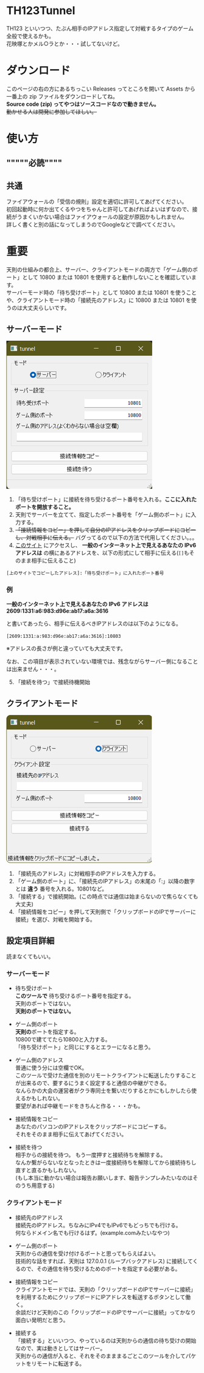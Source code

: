 # TH123Tunnel

TH123 といいつつ、たぶん相手のIPアドレス指定して対戦するタイプのゲーム全般で使えるかも。  
花映塚とかメル○ラとか・・・試してないけど。  

# ダウンロード
このページの右の方にあるちっこい Releases ってところを開いて Assets から一番上の zip ファイルをダウンロードしてね。  
**Source code (zip) ってやつはソースコードなので動きません。**  
~~動かせる人は開発に参加してほしい。~~

# 使い方

## """""必読""""

## 共通
ファイアウォールの「受信の規則」設定を適切に許可してあげてください。  
初回起動時に何か出てくるやつをちゃんと許可してあげればよいはずなので、接続がうまくいかない場合はファイアウォールの設定が原因かもしれません。  
詳しく書くと別の話になってしまうのでGoogleなどで調べてください。

# 重要

天則の仕組みの都合上、サーバー、クライアントモードの両方で「ゲーム側のポート」として 10800 または 10801 を使用すると動作しないことを確認しています。  
サーバーモード時の「待ち受けポート」として 10800 または 10801 を使うことや、クライアントモード時の「接続先のアドレス」に 10800 または 10801 を使うのは大丈夫らしいです。

## サーバーモード

![サーバーモード](./doc/server.png)

1. 「待ち受けポート」に接続を待ち受けるポート番号を入れる。**ここに入れたポートを開放すること。**
2. 天則でサーバーを立てて、指定したポート番号を「ゲーム側のポート」に入力する。
3.  ~~「接続情報をコピー」を押して自分のIPアドレスをクリップボードにコピーし、対戦相手に伝える。~~ バグってるので以下の方法で代用してください。。。
3. [このサイト](https://test-ipv6.com/index.html.ja_JP) にアクセスし、 **一般のインターネット上で見えるあなたの IPv6 アドレスは** の横にあるアドレスを、以下の形式にして相手に伝える(`[]`もそのまま相手に伝えること)

`[上のサイトでコピーしたアドレス]:「待ち受けポート」に入れたポート番号`  

### 例

**一般のインターネット上で見えるあなたの IPv6 アドレスは 2609:1331:a6:983:d96e:ab17:a6a:3616**

と書いてあったら、相手に伝えるべきIPアドレスのは以下のようになる。

`[2609:1331:a:983:d96e:ab17:a6a:3616]:10803`

※アドレスの長さが例と違っていても大丈夫です。

なお、この項目が表示されていない環境では、残念ながらサーバー側になることは出来ません・・・。

5. 「接続を待つ」で接続待機開始

## クライアントモード

![クライアントモード](./doc/client.png)

1. 「接続先のアドレス」に対戦相手のIPアドレスを入力する。
2. 「ゲーム側のポート」に、「接続先のIPアドレス」の末尾の「:」以降の数字とは **違う** 番号を入れる。10801など。
3. 「接続する」で接続開始。(この時点では通信は始まらないので焦らなくても大丈夫)
4. 「接続情報をコピー」を押して天則側で「クリップボードのIPでサーバーに接続」を選び、対戦を開始する。

## 設定項目詳細

読まなくてもいい。

### サーバーモード
- 待ち受けポート  
**このツールで** 待ち受けるポート番号を指定する。  
天則のポートではない。  
**天則のポートではない。**

- ゲーム側のポート  
**天則の**ポートを指定する。  
10800で建ててたら10800と入力する。  
「待ち受けポート」と同じにするとエラーになると思う。

- ゲーム側のアドレス  
普通に使う分には空欄でOK。  
このツールで受けた通信を別のリモートクライアントに転送したりすることが出来るので、要するにうまく設定すると通信の中継ができる。  
なんらかの大会の運営者がクラ専同士を繋いだりするとかにもしかしたら使えるかもしれない。  
要望があれば中継モードをきちんと作る・・・かも。

- 接続情報をコピー  
あなたのパソコンのIPアドレスをクリップボードにコピーする。  
それをそのまま相手に伝えてあげてください。

- 接続を待つ  
相手からの接続を待つ。
もう一度押すと接続待ちを解除する。  
なんか繋がらないなとなったときは一度接続待ちを解除してから接続待ちし直すと直るかもしれない。  
(もし本当に動かない場合は報告お願いします、報告テンプレみたいなのはそのうち用意する)

### クライアントモード

- 接続先のIPアドレス  
接続先のIPアドレス。ちなみにIPv4でもIPv6でもどっちでも行ける。  
何ならドメイン名でも行けるはず。(example.comみたいなやつ)  

- ゲーム側のポート  
天則からの通信を受け付けるポートと思ってもらえばよい。  
技術的な話をすれば、天則は 127.0.0.1 (ループバックアドレス) に接続してくるので、その通信を待ち受けるためのポートを指定する必要がある。

- 接続情報をコピー  
クライアントモードでは、天則の「クリップボードのIPでサーバーに接続」を利用するためにクリップボードにIPアドレスを転送するボタンとして働く。  
余談だけど天則のこの「クリップボードのIPでサーバーに接続」ってかなり面白い発明だと思う。

- 接続する  
「接続する」といいつつ、やっているのは天則からの通信の待ち受けの開始なので、実は動きとしてはサーバー。  
天則からの通信が入ると、それをそのまままるごとこのツールを介してパケットをリモートに転送する。  

